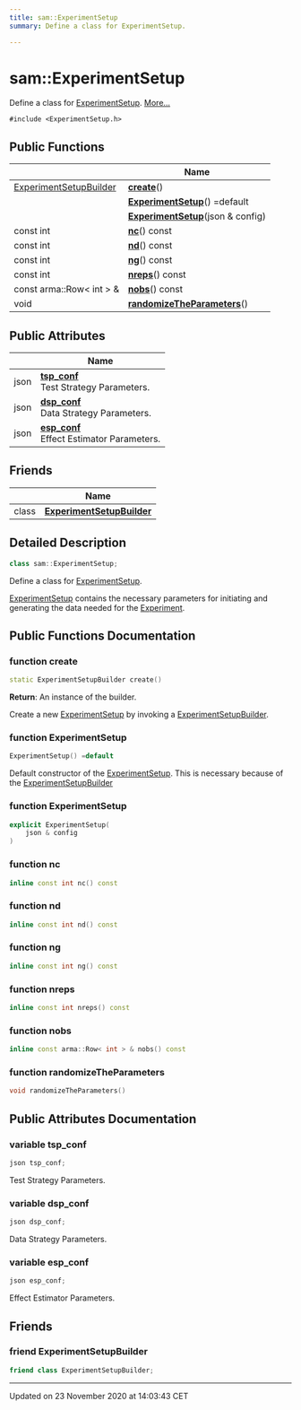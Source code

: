 ```yaml
---
title: sam::ExperimentSetup
summary: Define a class for ExperimentSetup.  

---
```


# sam::ExperimentSetup




Define a class for [ExperimentSetup]().  [More...](#detailed-description)


`#include <ExperimentSetup.h>`













## Public Functions

|                | Name           |
| -------------- | -------------- |
| [ExperimentSetupBuilder](/doxygen/Classes/classsam_1_1_experiment_setup_builder/) | **[create](/doxygen/Classes/classsam_1_1_experiment_setup/#function-create)**()  |
|  | **[ExperimentSetup](/doxygen/Classes/classsam_1_1_experiment_setup/#function-experimentsetup)**() =default  |
|  | **[ExperimentSetup](/doxygen/Classes/classsam_1_1_experiment_setup/#function-experimentsetup)**(json & config)  |
| const int | **[nc](/doxygen/Classes/classsam_1_1_experiment_setup/#function-nc)**() const  |
| const int | **[nd](/doxygen/Classes/classsam_1_1_experiment_setup/#function-nd)**() const  |
| const int | **[ng](/doxygen/Classes/classsam_1_1_experiment_setup/#function-ng)**() const  |
| const int | **[nreps](/doxygen/Classes/classsam_1_1_experiment_setup/#function-nreps)**() const  |
| const arma::Row< int > & | **[nobs](/doxygen/Classes/classsam_1_1_experiment_setup/#function-nobs)**() const  |
| void | **[randomizeTheParameters](/doxygen/Classes/classsam_1_1_experiment_setup/#function-randomizetheparameters)**()  |


## Public Attributes

|                | Name           |
| -------------- | -------------- |
| json | **[tsp_conf](/doxygen/Classes/classsam_1_1_experiment_setup/#variable-tsp_conf)** <br>Test Strategy Parameters.  |
| json | **[dsp_conf](/doxygen/Classes/classsam_1_1_experiment_setup/#variable-dsp_conf)** <br>Data Strategy Parameters.  |
| json | **[esp_conf](/doxygen/Classes/classsam_1_1_experiment_setup/#variable-esp_conf)** <br>Effect Estimator Parameters.  |


## Friends

|                | Name           |
| -------------- | -------------- |
| class | **[ExperimentSetupBuilder](/doxygen/Classes/classsam_1_1_experiment_setup/#friend-experimentsetupbuilder)**  |




## Detailed Description

```cpp
class sam::ExperimentSetup;
```

Define a class for [ExperimentSetup](). 


























[ExperimentSetup](/doxygen/Classes/classsam_1_1_experiment_setup/) contains the necessary parameters for initiating and generating the data needed for the [Experiment](/doxygen/Classes/classsam_1_1_experiment/). 









## Public Functions Documentation

### function create

```cpp
static ExperimentSetupBuilder create()
```








**Return**: An instance of the builder. 



















Create a new [ExperimentSetup](/doxygen/Classes/classsam_1_1_experiment_setup/) by invoking a [ExperimentSetupBuilder](/doxygen/Classes/classsam_1_1_experiment_setup_builder/).


### function ExperimentSetup

```cpp
ExperimentSetup() =default
```



























Default constructor of the [ExperimentSetup](/doxygen/Classes/classsam_1_1_experiment_setup/). This is necessary because of the [ExperimentSetupBuilder](/doxygen/Classes/classsam_1_1_experiment_setup_builder/)


### function ExperimentSetup

```cpp
explicit ExperimentSetup(
    json & config
)
```





























### function nc

```cpp
inline const int nc() const
```





























### function nd

```cpp
inline const int nd() const
```





























### function ng

```cpp
inline const int ng() const
```





























### function nreps

```cpp
inline const int nreps() const
```





























### function nobs

```cpp
inline const arma::Row< int > & nobs() const
```





























### function randomizeTheParameters

```cpp
void randomizeTheParameters()
```































## Public Attributes Documentation

### variable tsp_conf

```cpp
json tsp_conf;
```

Test Strategy Parameters. 




























### variable dsp_conf

```cpp
json dsp_conf;
```

Data Strategy Parameters. 




























### variable esp_conf

```cpp
json esp_conf;
```

Effect Estimator Parameters. 






























## Friends

### friend ExperimentSetupBuilder

```cpp
friend class ExperimentSetupBuilder;
```































-------------------------------

Updated on 23 November 2020 at 14:03:43 CET